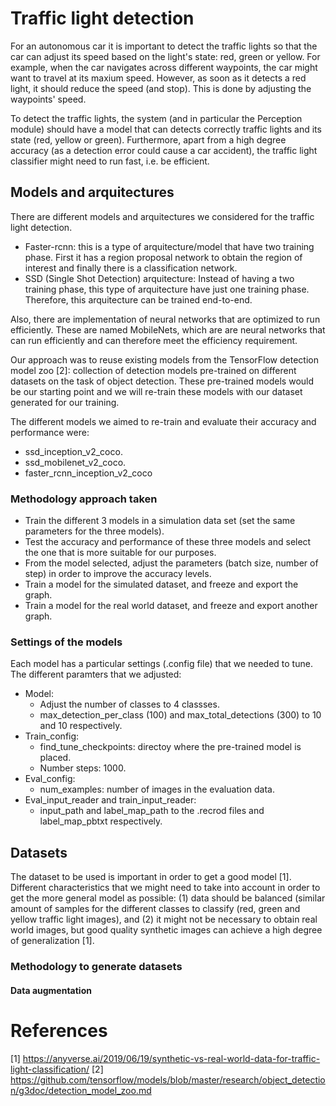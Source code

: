 # Traffic light detection

For an autonomous car it is important to detect the traffic lights so that the car can adjust its speed based on the light's state: red, green or yellow. For example, when the car navigates across different waypoints, the car might want to travel at its maxium speed. However, as soon as it detects a red light, it should reduce the speed (and stop). This is done by adjusting the waypoints' speed.

To detect the traffic lights,  the system (and in particular the Perception module) should have a model that can detects correctly traffic lights and its state (red, yellow or green). Furthermore, apart from a high degree accuracy (as a detection error could cause a car accident), the traffic light classifier might need to run fast, i.e. be efficient.

## Models and arquitectures

There are different models and arquitectures we considered for the traffic light detection.

- Faster-rcnn: this is a type of arquitecture/model that have two training phase. First it has a region proposal network to obtain the region of interest and finally there is a classification network.
- SSD (Single Shot Detection) arquitecture: Instead of having a two training phase, this type of arquitecture have just one training phase. Therefore, this arquitecture can be trained end-to-end.

Also, there are implementation of neural networks that are optimized to run efficiently. These are named MobileNets, which are are neural networks that can run efficiently and can therefore meet the efficiency requirement.

Our approach was to reuse existing models from the TensorFlow detection model zoo [2]: collection of detection models pre-trained on different datasets on the task of object detection. These pre-trained models would be our starting point and we will re-train these models with our dataset generated for our training.

The different models we aimed to re-train and evaluate their accuracy and performance were:

- ssd_inception_v2_coco.
- ssd_mobilenet_v2_coco.
- faster_rcnn_inception_v2_coco

### Methodology approach taken

- Train the different 3 models in a simulation data set (set the same parameters for the three models).
- Test the accuracy and performance of these three models and select the one that is more suitable for our purposes.
- From the model selected, adjust the parameters (batch size, number of step) in order to improve the accuracy levels.
- Train a model for the simulated dataset, and freeze and export the graph.
- Train a model for the real world dataset, and freeze and export another graph.

### Settings of the models

Each model has a particular settings (.config file) that we needed to tune. The different paramters that we adjusted:

- Model:
  - Adjust the number of classes to 4 classses.
  - max_detection_per_class (100) and max_total_detections (300) to 10 and 10 respectively.
- Train_config:
  - find_tune_checkpoints: directoy where the pre-trained model is placed.
  - Number steps: 1000.
- Eval_config:
  - num_examples: number of images in the evaluation data.
- Eval_input_reader and train_input_reader:
  - input_path and label_map_path to the .recrod files and label_map_pbtxt respectively.


## Datasets

The dataset to be used is important in order to get a good model [1]. Different characteristics that we might need to take into account in order to get the more general model as possible: (1) data should be balanced (similar amount of samples for the different classes to classify (red, green and yellow traffic light images), and (2) it might not be necessary to obtain real world images, but good quality synthetic images can achieve a high degree of generalization [1].

### Methodology to generate datasets

####  Data augmentation

# References

[1] https://anyverse.ai/2019/06/19/synthetic-vs-real-world-data-for-traffic-light-classification/
[2] https://github.com/tensorflow/models/blob/master/research/object_detection/g3doc/detection_model_zoo.md

